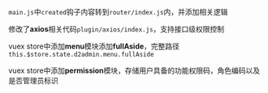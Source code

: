 `main.js`中`created`钩子内容转到`router/index.js`内，并添加相关逻辑

修改了**axios**相关代码`plugin/axios/index.js`，支持接口级权限控制

vuex store中添加**menu**模块添加**fullAside**，完整路径`this.$store.state.d2admin.menu.fullAside`

vuex store中添加**permission**模块，存储用户具备的功能权限码，角色编码以及是否管理员标识